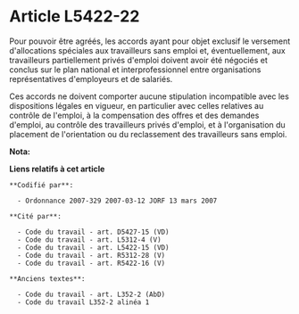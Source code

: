 # Article L5422-22

Pour pouvoir être agréés, les accords ayant pour objet exclusif le versement d'allocations spéciales aux travailleurs sans
emploi et, éventuellement, aux travailleurs partiellement privés d'emploi doivent avoir été négociés et conclus sur le plan
national et interprofessionnel entre organisations représentatives d'employeurs et de salariés.

Ces accords ne doivent comporter aucune stipulation incompatible avec les dispositions légales en vigueur, en particulier
avec celles relatives au contrôle de l'emploi, à la compensation des offres et des demandes d'emploi, au contrôle des
travailleurs privés d'emploi, et à l'organisation du placement de l'orientation ou du reclassement des travailleurs sans
emploi.

**Nota:**



**Liens relatifs à cet article**

	**Codifié par**:

	  - Ordonnance 2007-329 2007-03-12 JORF 13 mars 2007

	**Cité par**:

	  - Code du travail - art. D5427-15 (VD)
	  - Code du travail - art. L5312-4 (V)
	  - Code du travail - art. L5422-15 (VD)
	  - Code du travail - art. R5312-28 (V)
	  - Code du travail - art. R5422-16 (V)

	**Anciens textes**:

	  - Code du travail - art. L352-2 (AbD)
	  - Code du travail L352-2 alinéa 1
